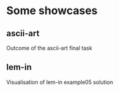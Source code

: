 # Some showcases

## ascii-art
Outcome of the ascii-art final task

## lem-in
Visualisation of lem-in example05 solution

